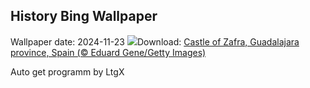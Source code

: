 ## History Bing Wallpaper
Wallpaper date: 2024-11-23
![](https://www.bing.com/th?id=OHR.ZafraCastle_EN-GB7885196184_UHD.jpg&w=1000)Download: [Castle of Zafra, Guadalajara province, Spain (© Eduard Gene/Getty Images)](https://www.bing.com/th?id=OHR.ZafraCastle_EN-GB7885196184_UHD.jpg)

Auto get programm by LtgX
